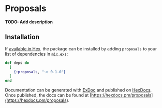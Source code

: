 # Proposals

**TODO: Add description**

## Installation

If [available in Hex](https://hex.pm/docs/publish), the package can be installed
by adding `proposals` to your list of dependencies in `mix.exs`:

```elixir
def deps do
  [
    {:proposals, "~> 0.1.0"}
  ]
end
```

Documentation can be generated with [ExDoc](https://github.com/elixir-lang/ex_doc)
and published on [HexDocs](https://hexdocs.pm). Once published, the docs can
be found at [https://hexdocs.pm/proposals](https://hexdocs.pm/proposals).

